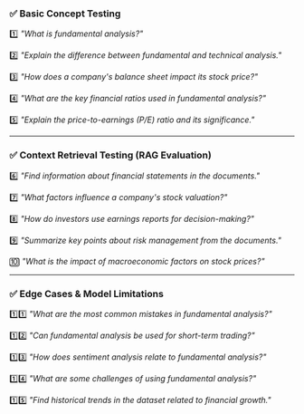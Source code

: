 ### **✅ Basic Concept Testing**

1️⃣ *"What is fundamental analysis?"*

2️⃣ *"Explain the difference between fundamental and technical analysis."*

3️⃣ *"How does a company's balance sheet impact its stock price?"*

4️⃣ *"What are the key financial ratios used in fundamental analysis?"*

5️⃣ *"Explain the price-to-earnings (P/E) ratio and its significance."*

---

### **✅ Context Retrieval Testing (RAG Evaluation)**

6️⃣ *"Find information about financial statements in the documents."*

7️⃣ *"What factors influence a company's stock valuation?"*

8️⃣ *"How do investors use earnings reports for decision-making?"*

9️⃣ *"Summarize key points about risk management from the documents."*

🔟 *"What is the impact of macroeconomic factors on stock prices?"*

---

### **✅ Edge Cases & Model Limitations**

1️⃣1️⃣ *"What are the most common mistakes in fundamental analysis?"*

1️⃣2️⃣ *"Can fundamental analysis be used for short-term trading?"*

1️⃣3️⃣ *"How does sentiment analysis relate to fundamental analysis?"*

1️⃣4️⃣ *"What are some challenges of using fundamental analysis?"*

1️⃣5️⃣ *"Find historical trends in the dataset related to financial growth."*
